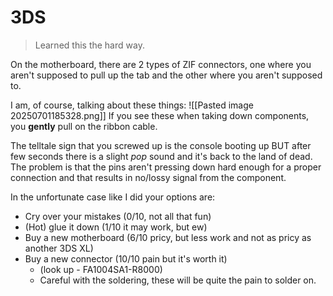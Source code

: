 # 3DS
> Learned this the hard way.  

On the motherboard, there are 2 types of ZIF connectors, one where you aren't supposed to pull up the tab and the other where you aren't supposed to. 

I am, of course, talking about these things:
![[Pasted image 20250701185328.png]]
If you see these when taking down components, you **gently** pull on the ribbon cable. 

The telltale sign that you screwed up is the console booting up BUT after few seconds there is a slight *pop* sound and it's back to the land of dead. The problem is that the pins aren't pressing down hard enough for a proper connection and that results in no/lossy signal from the component.

In the unfortunate case like I did your options are:
- Cry over your mistakes (0/10, not all that fun)
- (Hot) glue it down (1/10 it may work, but ew)
- Buy a new motherboard (6/10 pricy, but less work and not as pricy as another 3DS XL)
- Buy a new connector  (10/10 pain but it's worth it)
	- (look up - FA1004SA1-R8000)
	- Careful with the soldering, these will be quite the pain to solder on. 